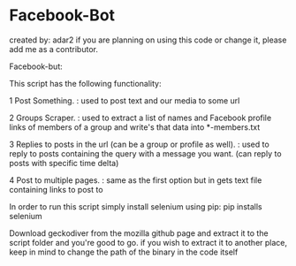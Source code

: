# Facebook-Bot
created by: adar2 
if you are planning on using this code or change it, please add me as a contributor.

Facebook-but:

This script has the following functionality:

1 Post Something. : used to post text and our media to some url

2 Groups Scraper. : used to extract a list of names and Facebook profile links of members of a group and write's that data into *-members.txt

3 Replies to posts in the url (can be a group or profile as well). : used to reply to posts containing the query with a message you want. (can reply to posts with specific time delta)

4 Post to multiple pages. : same as the first option but in gets text file containing links to post to 

In order to run this script simply install selenium using pip:
pip installs selenium

Download geckodiver from the mozilla github page and extract it to the script folder and you're good to go.
if you wish to extract it to another place, keep in mind to change the path of the binary in the code itself
